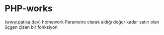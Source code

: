 # PHP-works
(www.patika.dev) homework
Parametre olarak aldığı değer kadar satırı olan üçgen çizen bir fonksiyon
